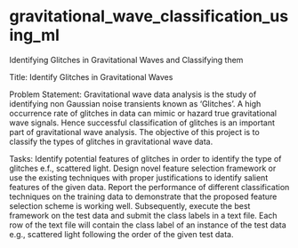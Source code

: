 # gravitational_wave_classification_using_ml
Identifying Glitches in Gravitational Waves and Classifying them

Title: Identify Glitches in Gravitational Waves

Problem Statement: Gravitational wave data analysis is the study of identifying non Gaussian noise transients known as ‘Glitches’. A high occurrence rate of glitches in data can mimic or hazard true gravitational wave signals. Hence successful classification of glitches is an important part of gravitational wave analysis. The objective of this project is to classify the types of glitches in gravitational wave data. 

 
Tasks: Identify potential features of glitches in order to identify the type of glitches e.f., scattered light. Design novel feature selection framework or use the existing techniques with proper justifications to identify salient features of the given data. Report the performance of different classification techniques on the training data to demonstrate that the proposed feature selection scheme is working well. Subsequently, execute the best framework on the test data and submit the class labels in a text file. Each row of the text file will contain the class label of an instance of the test data e.g., scattered light following the order of the given test data.    
